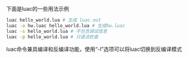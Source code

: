 下面是luac的一些用法示例

``` bash
luac hello_world.lua # 生成 luac.out
luac -o hw.luac hello_world.lua # 生成hw.luac
luac -s hello_world.lua # 不包含调试信息
luac -p hello_world.lua # 只语法检查
```

luac命令兼具编译和反编译功能，使用“-l”选项可以将luac切换到反编译模式

